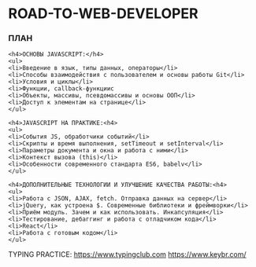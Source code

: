 # ROAD-TO-WEB-DEVELOPER


<h3>ПЛАН</h3>


    <h4>ОСНОВЫ JAVASCRIPT:</h4>
    <ul>
    <li>Введение в язык, типы данных, операторы</li>
    <li>Способы взаимодействия с пользователем и основы работы Git</li>
    <li>Условия и циклы</li>
    <li>Функции, callback-функцииc
    <li>Объекты, массивы, псевдомассивы и основы ООП</li>
    <li>Доступ к элементам на странице</li>
    </ul>
    
    <h4>JAVASCRIPT НА ПРАКТИКЕ:<h4>
    <ul>
    <li>События JS, обработчики событий</li>
    <li>Скрипты и время выполнения, setTimeout и setInterval</li>
    <li>Параметры документа и окна и работа с ними</li>
    <li>Контекст вызова (this)</li>
    <li>Особенности современного стандарта ES6, babelv</li>
    </ul>
    
    <h4>ДОПОЛНИТЕЛЬНЫЕ ТЕХНОЛОГИИ И УЛУЧШЕНИЕ КАЧЕСТВА РАБОТЫ:<h4>
    <ul>
    <li>Работа с JSON, AJAX, fetch. Отправка данных на сервер</li>
    <li>jQuery, как устроена $. Современные библиотеки и фреймворки</li>
    <li>Приём модуль. Зачем и как использовать. Инкапсуляция</li>
    <li>Тестирование, дебаггинг и работа с отладчиком кода</li>
    <li>React</li>
    <li>Работа с готовым кодом</li>
    </ul>


TYPING PRACTICE:
https://www.typingclub.com
https://www.keybr.com/


